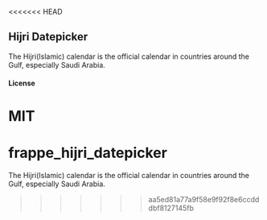 <<<<<<< HEAD
## Hijri Datepicker

The Hijri(Islamic) calendar is the official calendar in countries around the Gulf, especially Saudi Arabia.

#### License

MIT
=======
# frappe_hijri_datepicker
The Hijri(Islamic) calendar is the official calendar in countries around the Gulf, especially Saudi Arabia.
>>>>>>> aa5ed81a77a9f58e9f92f8e6ccdddbf8127145fb
